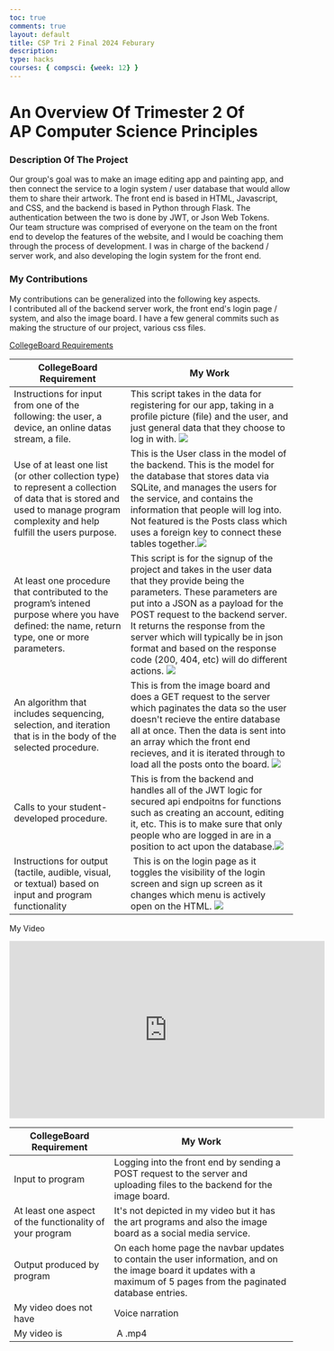 ```yaml
---
toc: true
comments: true
layout: default
title: CSP Tri 2 Final 2024 Feburary
description: 
type: hacks
courses: { compsci: {week: 12} }
---
```


<div class="typewriter">
<h1 class="typewriterText"> An Overview Of Trimester 2 Of
                            <br> AP Computer Science Principles</h1>
</div>
<head>
</head>

<body>
<h3>Description Of The Project</h3>
<p>
Our group's goal was to make an image editing app and painting app, and then connect the service to a login system / user database that would allow them to share their artwork. The front end is based in HTML, Javascript, and CSS, and the backend is based in Python through Flask. The authentication between the two is done by JWT, or Json Web Tokens. 
<br>
Our team structure was comprised of everyone on the team on the front end to develop the features of the website, and I would be coaching them through the process of development.
I was in charge of the backend / server work, and also developing the login system for the front end.
</p>


<h3>My Contributions</h3>
<p>My contributions can be generalized into the following key aspects.<br>I contributed all of the backend server work, the front end's login page / system, and also the image board. I have a few general commits such as making the structure of our project, various css files. </p>

<a href="https://apcentral.collegeboard.org/media/pdf/ap-csp-student-task-directions.pdf">CollegeBoard Requirements</a>

<table>
		<thead>
			<tr>
				<th>CollegeBoard Requirement</th>
				<th>My Work</th>
			</tr>
		</thead>
		<tbody>
			<tr>
				<td>Instructions for input from one of the following: the user, a device, an online datas stream, a file.&nbsp;</td>
				<td>This script takes in the data for registering for our app, taking in a profile picture (file) and the user, and just general data that they choose to log in with. <img src="/studentmodern/images/CSP2Final/1.png">&nbsp;</td>
			</tr>
			<tr>
				<td>Use of at least one list (or other collection type) to represent a collection of data that is stored and used to manage program complexity and help fulfill the users purpose.&nbsp;</td>
				<td>This is the User class in the model of the backend. This is the model for the database that stores data via SQLite, and manages the users for the service, and contains the information that people will log into. Not featured is the Posts class which uses a foreign key to connect these tables together.<img src="/studentmodern/images/CSP2Final/2.png">&nbsp;</td>
			</tr>
			<tr>
				<td>At least one procedure that contributed to the program’s intened purpose where you have defined: the name, return type, one or more parameters.&nbsp;</td>
				<td>This script is for the signup of the project and takes in the user data that they provide being the parameters. These parameters are put into a JSON as a payload for the POST request to the backend server. It returns the response from the server which will typically be in json format and based on the response code (200, 404, etc) will do different actions. <img src="/studentmodern/images/CSP2Final/3.png">&nbsp;</td>
			</tr>
			<tr>
				<td>An algorithm that includes sequencing, selection, and iteration that is in the body of the selected procedure.&nbsp;</td>
				<td>This is from the image board and does a GET request to the server which paginates the data so the user doesn't recieve the entire database all at once. Then the data is sent into an array which the front end recieves, and it is iterated through to load all the posts onto the board. <img src="/studentmodern/images/CSP2Final/4.png">&nbsp;</td>
			</tr>
			<tr>
				<td>Calls to your student-developed procedure.&nbsp;</td>
				<td>This is from the backend and handles all of the JWT logic for secured api endpoitns for functions such as creating an account, editing it, etc. This is to make sure that only people who are logged in are in a position to act upon the database.<img src="/studentmodern/images/CSP2Final/5.png">&nbsp;</td>
			</tr>
			<tr>
				<td>Instructions for output (tactile, audible, visual, or textual) based on input and program functionality&nbsp;</td>
				<td>&nbsp;This is on the login page as it toggles the visibility of the login screen and sign up screen as it changes which menu is actively open on the HTML. <img src="/studentmodern/images/CSP2Final/6.png"></td>
			</tr>
		</tbody>
	</table>
    <p>My Video</p>
    <iframe width="560" height="315" src="https://www.youtube.com/embed/Felaar2c-Sc?si=pAQv3OvFO9GirxP_" title="YouTube video player" frameborder="0" allow="accelerometer; autoplay; clipboard-write; encrypted-media; gyroscope; picture-in-picture; web-share" allowfullscreen></iframe>
    	<table>
		<thead>
			<tr>
				<th>CollegeBoard Requirement</th>
				<th>My Work</th>
			</tr>
		</thead>
		<tbody>
			<tr>
				<td>Input to program</td>
				<td>Logging into the front end by sending a POST request to the server and uploading files to the backend for the image board.</td>
			</tr>
			<tr>
				<td>At least one aspect of the functionality of your program</td>
				<td>It's not depicted in my video but it has the art programs and also the image board as a social media service.&nbsp;</td>
			</tr>
			<tr>
				<td>Output produced by program</td>
				<td>On each home page the navbar updates to contain the user information, and on the image board it updates with a maximum of 5 pages from the paginated database entries.</td>
			</tr>
			<tr>
				<td>My video does not have</td>
				<td>Voice narration&nbsp;</td>
			</tr>
			<tr>
				<td>My video is<br></td>
				<td>&nbsp;A .mp4</td>
			</tr>
		</tbody>
	</table>

</body>

  
 
